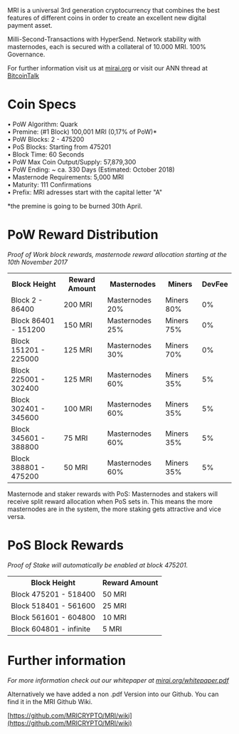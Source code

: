 MRI is a universal 3rd generation cryptocurrency that combines the best features of different coins
in order to create an excellent new digital payment asset.

Milli-Second-Transactions with HyperSend.
Network stability with masternodes, each is secured with a collateral of 10.000 MRI. 100% Governance.

For further information visit us at [mirai.org](https://mirai.org/) or visit our ANN thread at [BitcoinTalk](https://bitcointalk.org/index.php?topic=2343884.0)

# Coin Specs

• PoW Algorithm: Quark  
• Premine: (#1 Block) 100,001 MRI (0,17% of PoW)*  
• PoW Blocks: 2 - 475200  
• PoS Blocks: Starting from 475201  
• Block Time: 60 Seconds  
• PoW Max Coin Output/Supply: 57,879,300  
• PoW Ending: ~ ca. 330 Days (Estimated: October 2018)  
• Masternode Requirements: 5,000 MRI  
• Maturity: 111 Confirmations  
• Prefix: MRI adresses start with the capital letter "A"   

*the premine is going to be burned 30th April.

# PoW Reward Distribution

_Proof of Work block rewards, masternode reward allocation starting at the 10th November 2017_
<table>
  <tr><th>Block Height</th><th>Reward Amount</th><th>Masternodes</th><th>Miners</th><th>DevFee</th></tr>
  <tr><td>Block 2 - 86400</td><td>200 MRI</td><td>   Masternodes 20%</td><td>Miners 80%</td><td>0%</td></tr>
<tr><td>Block 86401 - 151200</td><td>150 MRI</td><td>  Masternodes 25%</td><td>Miners 75%</td><td>0%</td></tr>
<tr><td>Block 151201 - 225000</td><td>125 MRI</td><td>  Masternodes 30%</td><td>Miners 70%</td><td>0%</td></tr>
<tr><td>Block 225001 - 302400</td><td>125 MRI</td><td>  Masternodes 60%</td><td>Miners 35%</td><td>5%</td></tr>
<tr><td>Block 302401 - 345600</td><td>100 MRI</td><td>   Masternodes 60%</td><td>Miners 35%</td><td>5%</td></tr>
<tr><td>Block 345601 - 388800</td><td>75 MRI</td><td>      Masternodes 60%</td><td>Miners 35%</td><td>5%</td></tr>
<tr><td>Block 388801 - 475200</td><td>50 MRI</td><td>      Masternodes 60%</td><td>Miners 35%</td><td>5%</td></tr>
</table>

Masternode and staker rewards with PoS:
Masternodes and stakers will receive split reward allocation when PoS sets in.
This means the more masternodes are in the system, the more staking gets attractive and vice versa.

# PoS Block Rewards

_Proof of Stake will automatically be enabled at block 475201._
<table>
<tr><th>Block Height</th><th>Reward Amount</th>                  
<tr><td>Block 475201 - 518400</td><td>50 MRI</td></tr>
<tr><td>Block 518401 - 561600</td><td>25 MRI</td></tr>
<tr><td>Block 561601 - 604800</td><td>10 MRI</td></tr>
<tr><td>Block 604801 - infinite</td><td>5 MRI</td></tr>
</table>


# Further information

_For more information check out our whitepaper at [mirai.org/whitepaper.pdf](https://mirai.org/whitepaper.pdf)_


Alternatively we have added a non .pdf Version into our Github. You can find it in the MRI Github Wiki.

[https://github.com/MRICRYPTO/MRI/wiki](https://github.com/MRICRYPTO/MRI/wiki)
